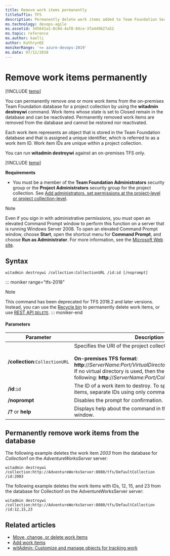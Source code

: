 ```yaml
---
title: Remove work items permanently
titleSuffix: TFS  
description: Permanently delete work items added to Team Foundation Server
ms.technology: devops-agile
ms.assetid: 345641a1-0c8d-4af8-84ce-37a449627a52
ms.topic: reference
ms.author: kaelli
author: KathrynEE
monikerRange: '<= azure-devops-2019'
ms.date: 07/12/2018
---
```


# Remove work items permanently

[!INCLUDE [temp](../../includes/version-header-tfs-only.md)]

You can permanently remove one or more work items from the on-premises Team Foundation database for a project collection by using the **witadmin destroywi** command. Work items whose state is set to Closed remain in the database and can be reactivated. Permanently removed work items are removed from the database and cannot be restored nor reactivated.

Each work item represents an object that is stored in the Team Foundation database and that is assigned a unique identifier, which is referred to as a work item ID. Work item IDs are unique within a project collection.

You can run **witadmin destroywi** against an on-premises TFS only.

[!INCLUDE [temp](../../includes/witadmin-run-tool.md)]

**Requirements**

- You must be a member of the **Team Foundation Administrators** security group or the **Project Administrators** security group for the project collection. See [Add administrators, set permissions at the project-level or project collection-level](../../organizations/security/set-project-collection-level-permissions.md).

> [!NOTE]
> Even if you sign in with administrative permissions, you must open an elevated Command Prompt window to perform this function on a server that is running Windows Server 2008. To open an elevated Command Prompt window, choose **Start**, open the shortcut menu for **Command Prompt**, and choose **Run as Administrator**. For more information, see the [Microsoft Web site](https://go.microsoft.com/fwlink/?LinkId=111235).

## Syntax

```
witadmin destroywi /collection:CollectionURL /id:id [/noprompt]
```

::: moniker range="tfs-2018"

> [!NOTE]
> This command has been deprecated for TFS 2018.2 and later versions. Instead, you can use the [Recycle bin](../../boards/backlogs/remove-delete-work-items.md#restore) to permanently delete work items, or use [REST API `DELETE`](/rest/api/azure/devops/wit/work%20items/delete).
> ::: moniker-end

#### Parameters

| **Parameter**                   | **Description**                                                                                                                                                                                                                                                                                  |
| ------------------------------- | ------------------------------------------------------------------------------------------------------------------------------------------------------------------------------------------------------------------------------------------------------------------------------------------------ |
| **/collection**:`CollectionURL` | Specifies the URI of the project collection. For example:<br /><br /> **On-premises TFS format: http**://_ServerName:Port/VirtualDirectoryName/CollectionName_<br /> If no virtual directory is used, then the format for the URI is the following: **http**://_ServerName:Port/CollectionName_. |
| **/id**:`id`                    | The ID of a work item to destroy. To specify multiple work items, separate IDs using only commas, without whitespace.                                                                                                                                                                            |
| **/noprompt**                   | Disables the prompt for confirmation.                                                                                                                                                                                                                                                            |
| **/?** or **help**              | Displays help about the command in the Command Prompt window.                                                                                                                                                                                                                                    |

## Permanently remove work items from the database

The following example deletes the work item _2003_ from the database for _Collection1_ on the _AdventureWorksServer_ server:

```
witadmin destroywi /collection:http://AdventureWorksServer:8080/tfs/DefaultCollection /id:2003
```

The following example deletes the work items with IDs, 12, 15, and 23 from the database for Collection1 on the AdventureWorksServer server:

```
witadmin destroywi /collection:http://AdventureWorksServer:8080/tfs/DefaultCollection /id:12,15,23
```

## Related articles

- [Move, change, or delete work items](../../boards/backlogs/remove-delete-work-items.md)
- [Add work items](../../boards/backlogs/add-work-items.md)
- [witAdmin: Customize and manage objects for tracking work](witadmin-customize-and-manage-objects-for-tracking-work.md)
